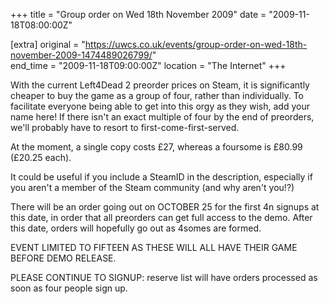 +++
title = "Group order on Wed 18th November 2009"
date = "2009-11-18T08:00:00Z"

[extra]
original = "https://uwcs.co.uk/events/group-order-on-wed-18th-november-2009-1474489026799/"    
end_time = "2009-11-18T09:00:00Z"
location = "The Internet"
+++

With the current Left4Dead 2 preorder prices on Steam, it is significantly cheaper to buy the game as a group of four, rather than individually. To facilitate everyone being able to get into this orgy as they wish, add your name here\! If there isn't an exact multiple of four by the end of preorders, we'll probably have to resort to first-come-first-served.

At the moment, a single copy costs £27, whereas a foursome is £80.99 (£20.25 each).

It could be useful if you include a SteamID in the description, especially if you aren't a member of the Steam community (and why aren't you\!?)

There will be an order going out on OCTOBER 25 for the first 4n signups at this date, in order that all preorders can get full access to the demo. After this date, orders will hopefully go out as 4somes are formed.

EVENT LIMITED TO FIFTEEN AS THESE WILL ALL HAVE THEIR GAME BEFORE DEMO RELEASE.

PLEASE CONTINUE TO SIGNUP: reserve list will have orders processed as soon as four people sign up.

